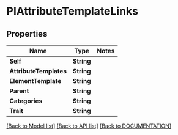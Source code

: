 # PIAttributeTemplateLinks

## Properties
Name | Type | Notes
------------ | ------------- | -------------
**Self** | **String**
**AttributeTemplates** | **String**
**ElementTemplate** | **String**
**Parent** | **String**
**Categories** | **String**
**Trait** | **String**

[[Back to Model list]](../../DOCUMENTATION.md#documentation-for-models) [[Back to API list]](../../DOCUMENTATION.md#documentation-for-api-endpoints) [[Back to DOCUMENTATION]](../../DOCUMENTATION.md)
